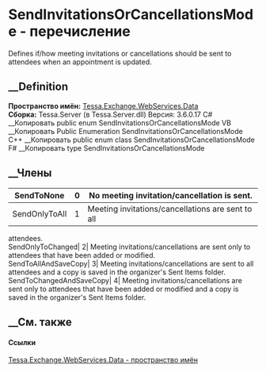 # SendInvitationsOrCancellationsMode - перечисление
Defines if/how meeting invitations or cancellations should be sent to
attendees when an appointment is updated.
## __Definition
 **Пространство имён:**
[Tessa.Exchange.WebServices.Data](N_Tessa_Exchange_WebServices_Data.htm)  
 **Сборка:** Tessa.Server (в Tessa.Server.dll) Версия: 3.6.0.17
C# __Копировать
     public enum SendInvitationsOrCancellationsMode
VB __Копировать
     Public Enumeration SendInvitationsOrCancellationsMode
C++ __Копировать
     public enum class SendInvitationsOrCancellationsMode
F# __Копировать
     type SendInvitationsOrCancellationsMode
##  __Члены
SendToNone| 0|  No meeting invitation/cancellation is sent.  
---|---|---  
SendOnlyToAll| 1|  Meeting invitations/cancellations are sent to all
attendees.  
SendOnlyToChanged| 2|  Meeting invitations/cancellations are sent only to
attendees that have been added or modified.  
SendToAllAndSaveCopy| 3|  Meeting invitations/cancellations are sent to all
attendees and a copy is saved in the organizer's Sent Items folder.  
SendToChangedAndSaveCopy| 4|  Meeting invitations/cancellations are sent only
to attendees that have been added or modified and a copy is saved in the
organizer's Sent Items folder.  
## __См. также
#### Ссылки
[Tessa.Exchange.WebServices.Data - пространство
имён](N_Tessa_Exchange_WebServices_Data.htm)
